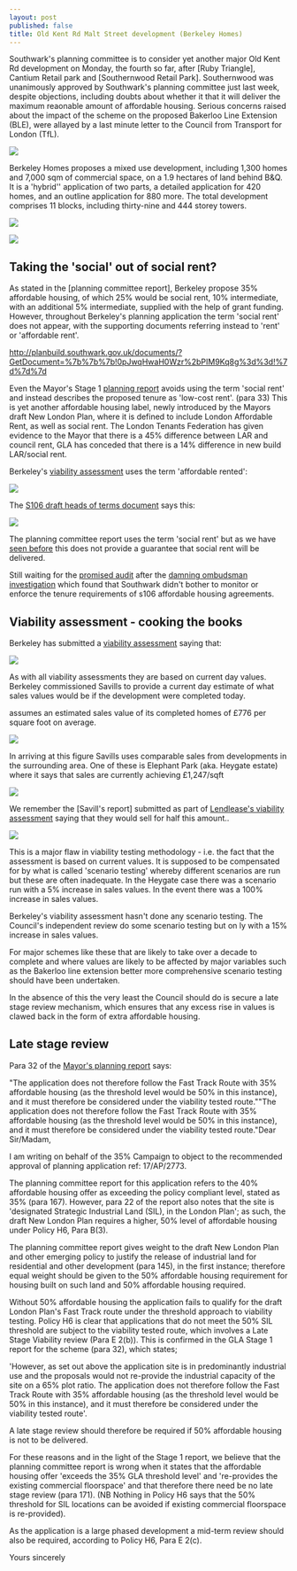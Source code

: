 ```yaml
---
layout: post
published: false
title: Old Kent Rd Malt Street development (Berkeley Homes)
---
```

Southwark's planning committee is to consider yet another major Old Kent Rd development on Monday, the fourth so far, after [Ruby Triangle], Cantium Retail park and [Southernwood Retail Park]. Southernwood was unanimously approved by Southwark's planning committee just last week, despite objections, including doubts about whether it that it will deliver the maximum reaonable amount of affordable housing. Serious concerns raised about the impact of the scheme on the proposed Bakerloo Line Extension (BLE), were allayed by a last minute letter to the Council from Transport for London (TfL).

![](http://35percent.org/img/okrmap.jpg)

Berkeley Homes proposes a mixed use development, including 1,300 homes and 7,000 sqm of commercial space, on a 1.9 hectares of land behind B&Q. It is a 'hybrid'' application of two parts, a detailed application for 420 homes, and an outline application for 880 more.  The total development comprises 11 blocks, including thirty-nine and 444 storey towers.


![](http://35percent.org/img/maltstreet.jpg)


![](http://35percent.org/img/okrmap.jpg)

## Taking the 'social' out of social rent?

As stated in the [planning committee report], Berkeley propose 35% affordable housing, of which 25% would be social rent, 10% intermediate, with an additional 5% intermediate, supplied with the help of grant funding.  However, throughout Berkeley's planning application the term 'social rent' does not appear, with the supporting documents referring instead to 'rent' or 'affordable rent'.

http://planbuild.southwark.gov.uk/documents/?GetDocument=%7b%7b%7b!0pJwqHwaH0Wzr%2bPIM9Kq8g%3d%3d!%7d%7d%7d

Even the Mayor's Stage 1 [planning report](http://planbuild.southwark.gov.uk/documents/?GetDocument=%7b%7b%7b!haTo0z2rc9BKNsdNgCZODw%3d%3d!%7d%7d%7d) avoids using the term 'social rent' and instead describes the proposed tenure as 'low-cost rent'. (para 33)  This is yet another affordable housing label, newly introduced by the Mayors draft New London Plan, where it is defined to include London Affordable Rent, as well as social rent.  The London Tenants Federation has given evidence to the Mayor that there is a 45% difference between LAR and council rent, GLA has conceded that there is a 14% difference in new build LAR/social rent. 

Berkeley's [viability assessment](http://planbuild.southwark.gov.uk/documents/?GetDocument=%7b%7b%7b!R3Si0Rp49ADxAyylzQ24ww%3d%3d!%7d%7d%7d) uses the term 'affordable rented':

![](http://35percent.org/img/maltstar.jpg)

The [S106 draft heads of terms document](http://planbuild.southwark.gov.uk/documents/?GetDocument=%7b%7b%7b!CQmOQKOASqZFZSaVyAtPJA%3d%3d!%7d%7d%7d) says this:

![](http://35percent.org/img/maltstreetaffordability.png)

The planning committee report uses the term 'social rent' but as we have [seen before](http://35percent.org/redefining-social-rent) this does not provide a guarantee that social rent will be delivered.

Still waiting for the [promised audit](https://www.southwarknews.co.uk/news/council-will-clamp-housing-providers-flunk-affordable-housing-promises/) after the [damning ombudsman investigation](http://35percent.org/2016-12-12-ombudsman-slams-southwark-for-no-s106-monitoring/) which found that Southwark didn't bother to monitor or enforce the tenure requirements of s106 affordable housing agreements.

## Viability assessment - cooking the books
Berkeley has submitted a [viability assessment](http://planbuild.southwark.gov.uk/documents/?GetDocument=%7b%7b%7b!R3Si0Rp49ADxAyylzQ24ww%3d%3d!%7d%7d%7d) saying that: 

![](http://35percent.org/img/maltstreview.png)

As with all viability assessments they are based on current day values. Berkeley commissioned Savills to provide a current day estimate of what sales values would be if the development were completed today.

assumes an estimated sales value of its completed homes of £776 per square foot on average. 

![](http://35percent.org/img/maltst776.png)

In arriving at this figure Savills uses comparable sales from developments in the surrounding area. One of these is Elephant Park (aka. Heygate estate) where it says that sales are currently achieving £1,247/sqft

![](http://35percent.org/img/eparksales.png)

We remember the [Savill's report] submitted as part of [Lendlease's viability assessment](http://35percent.org/collated-viability-assessments/#heygate-viability-assessment) saying that they would sell for half this amount..

![](http://35percent.org/img/heygate600psf.png)

This is a major flaw in viability testing methodology - i.e. the fact that the assessment is based on current values. It is supposed to be compensated for by what is called 'scenario testing' whereby different scenarios are run but these are often inadequate. In the Heygate case there was a scenario run with a 5% increase in sales values. In the event there was a 100% increase in sales values.

Berkeley's viability assessment hasn't done any scenario testing. The Council's independent review do some scenario testing but on ly with a 15% increase in sales values.

For major schemes like these that are likely to take over a decade to complete and where values are likely to be affected by major variables such as the Bakerloo line extension better more comprehensive scenario testing should have been undertaken. 

In the absence of this the very least the Council should do is secure a late stage review mechanism, which ensures that any excess rise in values is clawed back in the form of extra affordable housing.

## Late stage review
Para 32 of the [Mayor's planning report](http://planbuild.southwark.gov.uk/documents/?GetDocument=%7b%7b%7b!haTo0z2rc9BKNsdNgCZODw%3d%3d!%7d%7d%7d) says:

"The application does not therefore follow the Fast Track Route with 35% affordable housing (as the threshold level would be 50% in this instance), and it must therefore be considered under the viability tested route.""The application does not therefore follow the Fast Track Route with 35% affordable housing (as the threshold level would be 50% in this instance), and it must therefore be considered under the viability tested route."Dear Sir/Madam,

I am writing on behalf of the 35% Campaign to object to the recommended approval of planning application ref: 17/AP/2773.

The planning committee report for this application refers to the 40% affordable housing offer as exceeding the policy compliant level, stated as 35% (para 167). However, para 22 of the report also notes that the site is 'designated Strategic Industrial Land (SIL), in the London Plan'; as such, the draft New London Plan requires a higher, 50% level of affordable housing under Policy H6, Para B(3).

The planning committee report gives weight to the draft New London Plan and other emerging policy to justify the release of industrial land for residential and other development (para 145), in the first instance; therefore equal weight should be given to the 50% affordable housing requirement for housing built on such land and 50% affordable housing required. 

Without 50% affordable housing the application fails to qualify for the draft London Plan's Fast Track route under the threshold approach to viability testing. Policy H6 is clear that applications that do not meet the 50% SIL threshold are subject to the viability tested route, which involves a Late Stage Viability review (Para E 2(b)). This is confirmed in the GLA Stage 1 report for the scheme (para 32), which states;

'However, as set out above the application site is in predominantly industrial use and the proposals would not re-provide the industrial capacity of the site on a 65% plot ratio. The application does not therefore follow the Fast Track Route with 35% affordable housing (as the threshold level would be 50% in this instance), and it must therefore be considered under the viability tested route'.

A late stage review should therefore be required if 50% affordable housing is not to be delivered.

For these reasons and in the light of the Stage 1 report, we believe that the planning committee report is wrong when it states that the affordable housing offer 'exceeds the 35% GLA threshold level' and 're-provides the existing commercial floorspace' and that therefore there need be no late stage review (para 171). (NB Nothing in Policy H6 says that the 50% threshold for SIL locations can be avoided if existing commercial floorspace is re-provided).

As the application is a large phased development a mid-term review should also be required, according to Policy H6, Para E 2(c).

Yours sincerely
